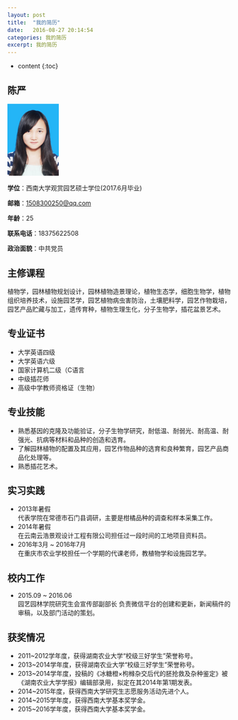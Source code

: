 ```yaml
---
layout: post
title:  "我的简历"
date:   2016-08-27 20:14:54
categories: 我的简历
excerpt: 我的简历
---
```


* content
{:toc}

## 陈严

<img src="/static/images/chenyan.jpg" width="23%" height="25%" />

__学位__：西南大学观赏园艺硕士学位(2017.6月毕业) 

__邮箱__：1508300250@qq.com

__年龄__：25
 
 __联系电话__：18375622508

 __政治面貌__：中共党员

## 主修课程

植物学，园林植物规划设计，园林植物造景理论，植物生态学，细胞生物学，植物组织培养技术，设施园艺学，园艺植物病虫害防治，土壤肥料学，园艺作物栽培，园艺产品贮藏与加工，遗传育种，植物生理生化，分子生物学，插花盆景艺术。

## 专业证书
* 大学英语四级
* 大学英语六级
* 国家计算机二级（C语言
* 中级插花师
* 高级中学教师资格证（生物）


## 专业技能
* 熟悉基因的克隆及功能验证，分子生物学研究，耐低温、耐弱光、耐高温、耐强光、抗病等材料和品种的创造和选育。
* 了解园林植物的配置及其应用，园艺作物品种的选育和良种繁育，园艺产品商品化处理等。
* 熟悉插花艺术。


## 实习实践
* 2013年暑假  
代表学院在常德市石门县调研，主要是柑橘品种的调查和样本采集工作。
* 2014年暑假  
在云南云浩景观设计工程有限公司担任过一段时间的工地项目资料员。
* 2016年3月 ~ 2016年7月  
在重庆市农业学校担任一个学期的代课老师，教植物学和设施园艺学。

## 校内工作
* 2015.09 ~ 2016.06  
园艺园林学院研究生会宣传部副部长
负责微信平台的创建和更新，新闻稿件的审稿，以及部门活动的策划。

## 获奖情况
* 2011~2012学年度，获得湖南农业大学“校级三好学生”荣誉称号。
* 2013~2014学年度，获得湖南农业大学“校级三好学生”荣誉称号。
* 2013~2014学年度，投稿的《冰糖橙×枸橼杂交后代的胚抢救及杂种鉴定》被《湖南农业大学学报》编辑部录用，拟定在其2014年第1期发表。
* 2014~2015年度，获得西南大学研究生志愿服务活动先进个人。
* 2014~2015学年度，获得西南大学基本奖学金。
* 2015~2016学年度，获得西南大学基本奖学金。
